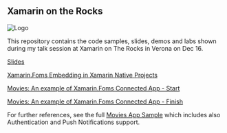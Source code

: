 ## Xamarin on the Rocks

![Logo](https://cloudgen.it/wp-content/uploads/2017/09/cropped-Logo-CloudGen.png)

This repository contains the code samples, slides, demos and labs shown during my talk session at Xamarin on The Rocks in Verona on Dec 16.

[Slides](./Xamarin.Forms%20-%20Cloudgen.pdf)

[Xamarin.Foms Embedding in Xamarin Native Projects](./Demos/FormsEmbedding)

[Movies: An example of Xamarin.Foms Connected App - Start](./HandsOnLab/Start)

[Movies: An example of Xamarin.Foms Connected App - Finish](./HandsOnLab/Finish)

For further references, see the full [Movies App Sample](https://github.com/francedot/Movies) which includes also Authentication and Push Notifications support.

